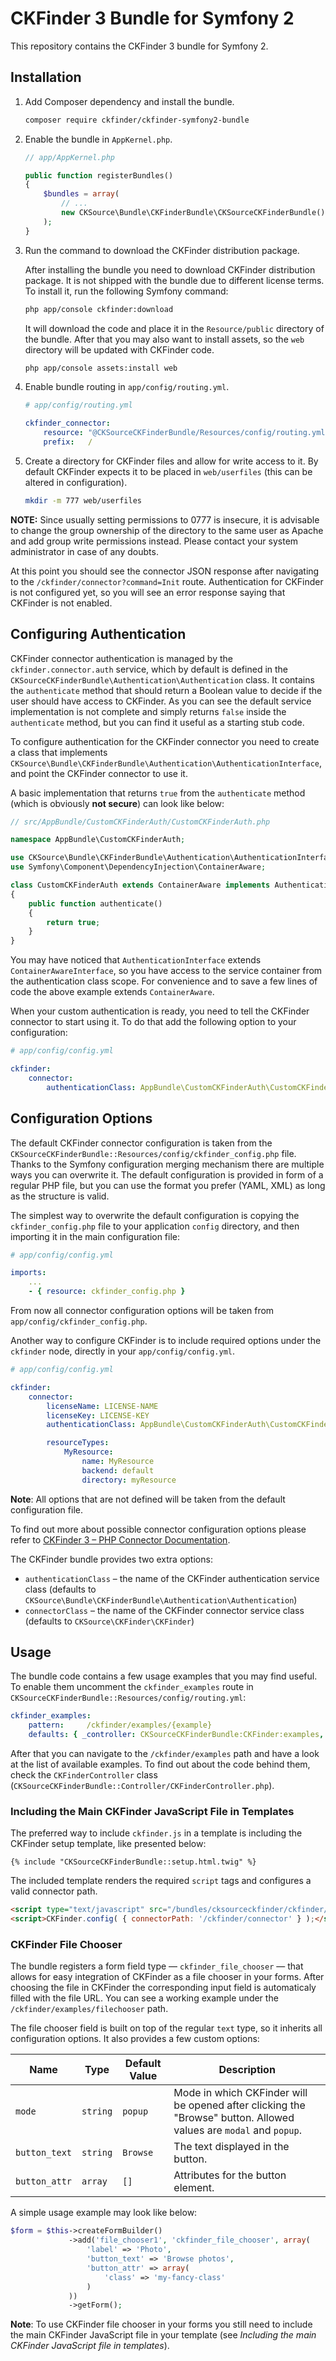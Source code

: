 CKFinder 3 Bundle for Symfony 2
===============================

This repository contains the CKFinder 3 bundle for Symfony 2.

## Installation

1. Add Composer dependency and install the bundle.

	```bash
	composer require ckfinder/ckfinder-symfony2-bundle
	```

2. Enable the bundle in `AppKernel.php`.

	``` php
	// app/AppKernel.php
	
	public function registerBundles()
	{
		$bundles = array(
			// ...
			new CKSource\Bundle\CKFinderBundle\CKSourceCKFinderBundle(),
		);
	}
	```	

3. Run the command to download the CKFinder distribution package.

	After installing the bundle you need to download CKFinder distribution package. It is not shipped
	with the bundle due to different license terms. To install it, run the following Symfony command:
	
	```bash
	php app/console ckfinder:download
	```
	
	It will download the code and place it in the `Resource/public` directory of the bundle. After that you may also want to install
	assets, so the `web` directory will be updated with CKFinder code.
	
	```bash
	php app/console assets:install web
	```

4. Enable bundle routing in `app/config/routing.yml`.

	```yaml
	# app/config/routing.yml
	
	ckfinder_connector:
	    resource: "@CKSourceCKFinderBundle/Resources/config/routing.yml"
	    prefix:   /
	```

5. Create a directory for CKFinder files and allow for write access to it. By default CKFinder expects it to be placed in `web/userfiles` (this can be altered in configuration).

	```bash
	mkdir -m 777 web/userfiles
	```

**NOTE:** Since usually setting permissions to 0777 is insecure, it is advisable to change the group ownership of the directory to the same user as Apache and add group write permissions instead. Please contact your system administrator in case of any doubts.

At this point you should see the connector JSON response after navigating to the `/ckfinder/connector?command=Init` route.
Authentication for CKFinder is not configured yet, so you will see an error response saying that CKFinder is not enabled.

## Configuring Authentication

CKFinder connector authentication is managed by the `ckfinder.connector.auth` service, which by default is defined in
the `CKSourceCKFinderBundle\Authentication\Authentication` class. It contains the `authenticate` method that should return a Boolean value to decide if the user should have access to CKFinder.
As you can see the default service implementation is not complete and simply returns `false` inside the `authenticate` method,
but you can find it useful as a starting stub code.

To configure authentication for the CKFinder connector you need to create a class that implements `CKSource\Bundle\CKFinderBundle\Authentication\AuthenticationInterface`,
and point the CKFinder connector to use it.

A basic implementation that returns `true` from the `authenticate` method (which is obviously **not secure**) can look like below:

```php
// src/AppBundle/CustomCKFinderAuth/CustomCKFinderAuth.php

namespace AppBundle\CustomCKFinderAuth;

use CKSource\Bundle\CKFinderBundle\Authentication\AuthenticationInterface;
use Symfony\Component\DependencyInjection\ContainerAware;

class CustomCKFinderAuth extends ContainerAware implements AuthenticationInterface
{
    public function authenticate()
    {
        return true;
    }
}
```

You may have noticed that `AuthenticationInterface` extends `ContainerAwareInterface`, so you have access to the service
container from the authentication class scope. For convenience and to save a few lines of code the above example extends
`ContainerAware`.

When your custom authentication is ready, you need to tell the CKFinder connector to start using it. To do that add the following option to your configuration:

```yaml
# app/config/config.yml

ckfinder:
    connector:
        authenticationClass: AppBundle\CustomCKFinderAuth\CustomCKFinderAuth
```

## Configuration Options

The default CKFinder connector configuration is taken from the `CKSourceCKFinderBundle::Resources/config/ckfinder_config.php` file.
Thanks to the Symfony configuration merging mechanism there are multiple ways you can overwrite it. The default configuration
is provided in form of a regular PHP file, but you can use the format you prefer (YAML, XML) as long as the structure is valid.

The simplest way to overwrite the default configuration is copying the `ckfinder_config.php` file to your application `config`
directory, and then importing it in the main configuration file:

```yaml
# app/config/config.yml

imports:
    ...
    - { resource: ckfinder_config.php }
```

From now all connector configuration options will be taken from `app/config/ckfinder_config.php`.

Another way to configure CKFinder is to include required options under the `ckfinder` node, directly in your `app/config/config.yml`.

```yaml
# app/config/config.yml

ckfinder:
    connector:
        licenseName: LICENSE-NAME
        licenseKey: LICENSE-KEY
        authenticationClass: AppBundle\CustomCKFinderAuth\CustomCKFinderAuth

        resourceTypes:
            MyResource:
                name: MyResource
                backend: default
                directory: myResource
```

**Note**: All options that are not defined will be taken from the default configuration file.

To find out more about possible connector configuration options please refer to [CKFinder 3 – PHP Connector Documentation](https://ckeditor.com/docs/ckfinder/ckfinder3-php/configuration.html).

The CKFinder bundle provides two extra options:
- `authenticationClass` &ndash; the name of the CKFinder authentication service class (defaults to `CKSource\Bundle\CKFinderBundle\Authentication\Authentication`)
- `connectorClass` &ndash; the name of the CKFinder connector service class (defaults to `CKSource\CKFinder\CKFinder`)

## Usage

The bundle code contains a few usage examples that you may find useful. To enable them uncomment the `ckfinder_examples`
route in `CKSourceCKFinderBundle::Resources/config/routing.yml`:

```yaml
ckfinder_examples:
    pattern:     /ckfinder/examples/{example}
    defaults: { _controller: CKSourceCKFinderBundle:CKFinder:examples, example = null }
```

After that you can navigate to the `/ckfinder/examples` path and have a look at the list of available examples. To find out about the code behind them, check the `CKFinderController` class (`CKSourceCKFinderBundle::Controller/CKFinderController.php`).

### Including the Main CKFinder JavaScript File in Templates

The preferred way to include `ckfinder.js` in a template is including the CKFinder setup template, like presented below:

```twig
{% include "CKSourceCKFinderBundle::setup.html.twig" %}
```

The included template renders the required `script` tags and configures a valid connector path.

```html
<script type="text/javascript" src="/bundles/cksourceckfinder/ckfinder/ckfinder.js"></script>
<script>CKFinder.config( { connectorPath: '/ckfinder/connector' } );</script>
```

### CKFinder File Chooser

The bundle registers a form field type &mdash; `ckfinder_file_chooser` &mdash; that allows for easy integration of CKFinder as a file chooser in your forms.
After choosing the file in CKFinder the corresponding input field is automaticaly filled with the file URL. You can see a working example under the `/ckfinder/examples/filechooser` path. 

The file chooser field is built on top of the regular `text` type, so it inherits all configuration options. It also provides a few custom options:

 Name          | Type      | Default Value | Description 
---------------|-----------|---------------|-------------
 `mode`        | `string`  | `popup`       | Mode in which CKFinder will be opened after clicking the "Browse" button. Allowed values are `modal` and `popup`.
 `button_text` | `string`  | `Browse`      | The text displayed in the button.
 `button_attr` | `array`   | `[]`          | Attributes for the button element.
 
A simple usage example may look like below:

```php
$form = $this->createFormBuilder()
             ->add('file_chooser1', 'ckfinder_file_chooser', array(
                 'label' => 'Photo',
                 'button_text' => 'Browse photos',
                 'button_attr' => array(
                     'class' => 'my-fancy-class'
                 )
             ))
             ->getForm();
```
 
**Note**: To use CKFinder file chooser in your forms you still need to include the main CKFinder JavaScript file in your template (see *Including the main CKFinder JavaScript file in templates*).

